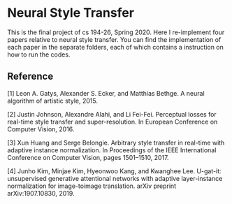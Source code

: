 # Neural Style Transfer

This is the final project of cs 194-26, Spring 2020. Here I re-implement four papers relative to neural style transfer. You can find the implementation of each paper in the separate folders, each of which contains a instruction on how to run the codes.

## Reference

[1] Leon A. Gatys, Alexander S. Ecker, and Matthias Bethge. A neural algorithm of artistic style, 2015.

[2] Justin Johnson, Alexandre Alahi, and Li Fei-Fei. Perceptual losses for real-time style transfer and super-resolution. In European Conference on Computer Vision, 2016.

[3] Xun Huang and Serge Belongie. Arbitrary style transfer in real-time with adaptive instance normalization. In Proceedings of the IEEE International Conference on Computer Vision, pages 1501–1510, 2017.

[4] Junho Kim, Minjae Kim, Hyeonwoo Kang, and Kwanghee Lee. U-gat-it: unsupervised generative attentional networks with adaptive layer-instance normalization for image-toimage translation. arXiv preprint arXiv:1907.10830, 2019.

